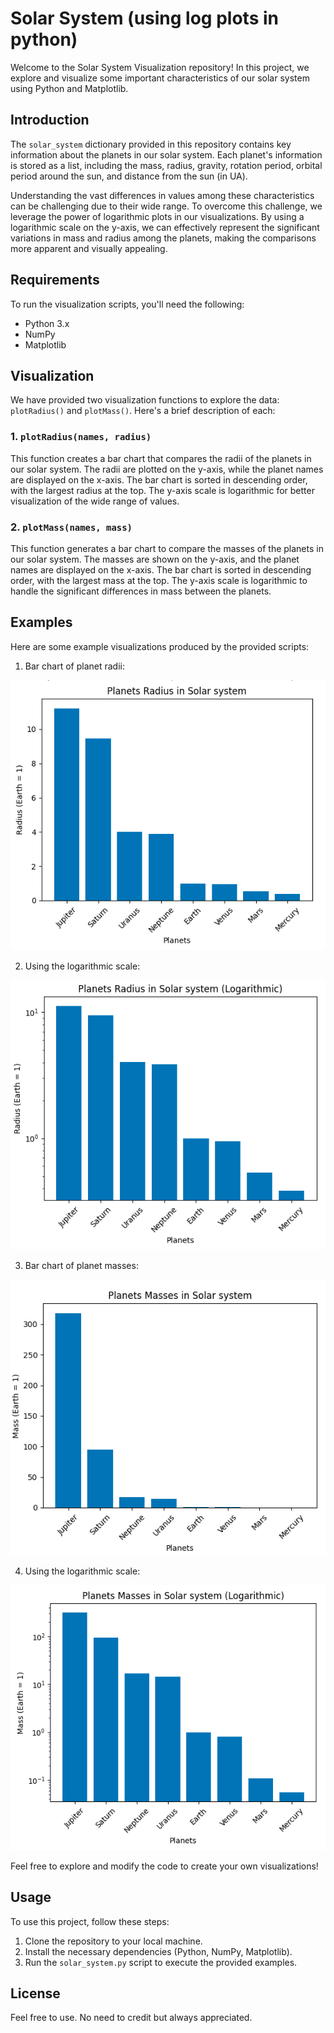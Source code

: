 # Solar System (using log plots in python)

Welcome to the Solar System Visualization repository! In this project, we explore and visualize some important characteristics of our solar system using Python and Matplotlib.

## Introduction

The `solar_system` dictionary provided in this repository contains key information about the planets in our solar system. Each planet's information is stored as a list, including the mass, radius, gravity, rotation period, orbital period around the sun, and distance from the sun (in UA).

Understanding the vast differences in values among these characteristics can be challenging due to their wide range. To overcome this challenge, we leverage the power of logarithmic plots in our visualizations. By using a logarithmic scale on the y-axis, we can effectively represent the significant variations in mass and radius among the planets, making the comparisons more apparent and visually appealing.

## Requirements

To run the visualization scripts, you'll need the following:

- Python 3.x
- NumPy
- Matplotlib

## Visualization

We have provided two visualization functions to explore the data: `plotRadius()` and `plotMass()`. Here's a brief description of each:

### 1. `plotRadius(names, radius)`

This function creates a bar chart that compares the radii of the planets in our solar system. The radii are plotted on the y-axis, while the planet names are displayed on the x-axis. The bar chart is sorted in descending order, with the largest radius at the top. The y-axis scale is logarithmic for better visualization of the wide range of values.

### 2. `plotMass(names, mass)`

This function generates a bar chart to compare the masses of the planets in our solar system. The masses are shown on the y-axis, and the planet names are displayed on the x-axis. The bar chart is sorted in descending order, with the largest mass at the top. The y-axis scale is logarithmic to handle the significant differences in mass between the planets.

## Examples

Here are some example visualizations produced by the provided scripts:

1. Bar chart of planet radii:

![Planets Radius](images/plot1.png)

2. Using the logarithmic scale:

![Planets Radius LOG](images/plot3.png)

3. Bar chart of planet masses:

![Planets Masses](images/plot2.png)

4. Using the logarithmic scale:

![Planets Masses LOG](images/plot4.png)

Feel free to explore and modify the code to create your own visualizations!

## Usage

To use this project, follow these steps:

1. Clone the repository to your local machine.
2. Install the necessary dependencies (Python, NumPy, Matplotlib).
3. Run the `solar_system.py` script to execute the provided examples.

## License

Feel free to use. No need to credit but always appreciated.


